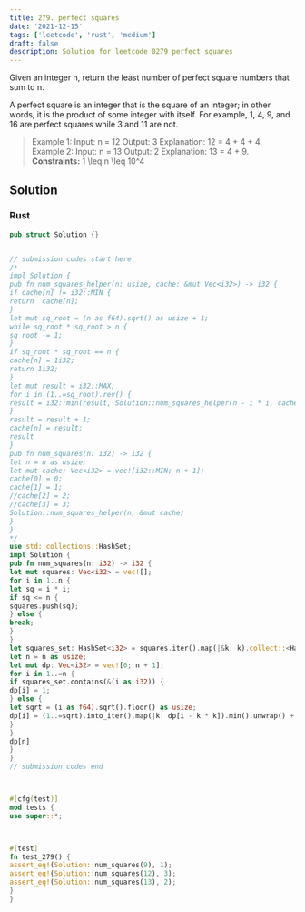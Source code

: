 ```yaml
---
title: 279. perfect squares
date: '2021-12-15'
tags: ['leetcode', 'rust', 'medium']
draft: false
description: Solution for leetcode 0279 perfect squares
---
```




Given an integer n, return the least number of perfect square numbers that sum to n.

A perfect square is an integer that is the square of an integer; in other words, it is the product of some integer with itself. For example, 1, 4, 9, and 16 are perfect squares while 3 and 11 are not.



>   Example 1:
>   Input: n <TeX>=</TeX> 12
>   Output: 3
>   Explanation: 12 <TeX>=</TeX> 4 + 4 + 4.
>   Example 2:
>   Input: n <TeX>=</TeX> 13
>   Output: 2
>   Explanation: 13 <TeX>=</TeX> 4 + 9.
**Constraints:**
>   	1 <TeX>\leq</TeX> n <TeX>\leq</TeX> 10^4


## Solution


### Rust
```rust
pub struct Solution {}


// submission codes start here
/*
impl Solution {
pub fn num_squares_helper(n: usize, cache: &mut Vec<i32>) -> i32 {
if cache[n] != i32::MIN {
return  cache[n];
}
let mut sq_root = (n as f64).sqrt() as usize + 1;
while sq_root * sq_root > n {
sq_root -= 1;
}
if sq_root * sq_root == n {
cache[n] = 1i32;
return 1i32;
}
let mut result = i32::MAX;
for i in (1..=sq_root).rev() {
result = i32::min(result, Solution::num_squares_helper(n - i * i, cache));
}
result = result + 1;
cache[n] = result;
result
}
pub fn num_squares(n: i32) -> i32 {
let n = n as usize;
let mut cache: Vec<i32> = vec![i32::MIN; n + 1];
cache[0] = 0;
cache[1] = 1;
//cache[2] = 2;
//cache[3] = 3;
Solution::num_squares_helper(n, &mut cache)
}
}
*/
use std::collections::HashSet;
impl Solution {
pub fn num_squares(n: i32) -> i32 {
let mut squares: Vec<i32> = vec![];
for i in 1..n {
let sq = i * i;
if sq <= n {
squares.push(sq);
} else {
break;
}
}
let squares_set: HashSet<i32> = squares.iter().map(|&k| k).collect::<HashSet<_>>();
let n = n as usize;
let mut dp: Vec<i32> = vec![0; n + 1];
for i in 1..=n {
if squares_set.contains(&(i as i32)) {
dp[i] = 1;
} else {
let sqrt = (i as f64).sqrt().floor() as usize;
dp[i] = (1..=sqrt).into_iter().map(|k| dp[i - k * k]).min().unwrap() + 1;
}
}
dp[n]
}
}
// submission codes end



#[cfg(test)]
mod tests {
use super::*;



#[test]
fn test_279() {
assert_eq!(Solution::num_squares(9), 1);
assert_eq!(Solution::num_squares(12), 3);
assert_eq!(Solution::num_squares(13), 2);
}
}

```
